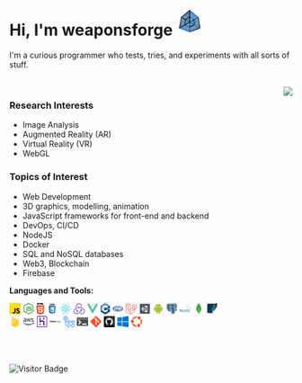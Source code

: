 # Hi, I'm weaponsforge <img src='tesseract3.gif' width=48 height=48 />

I'm a curious programmer who tests, tries, and experiments with all sorts of stuff.

<br />
<img align="right" src="https://github-readme-stats.vercel.app/api?username=weaponsforge&theme=algolia&show_icons=true&count_private=true" />

### Research Interests

- Image Analysis
- Augmented Reality (AR)
- Virtual Reality (VR)
- WebGL

### Topics of Interest

- Web Development
- 3D graphics, modelling, animation
- JavaScript frameworks for front-end and backend
- DevOps, CI/CD
- NodeJS
- Docker
- SQL and NoSQL databases
- Web3, Blockchain
- Firebase

**Languages and Tools:**

<div float="right">
  <code><img height="20" alt="Javascript" src="icons/javascript.svg"></code>
  <code><img height="20" alt="NodeJS" src="icons/nodejs.svg"></code>
  <code><img height="20" alt="HTML5" src="icons/html5.svg"></code>
  <code><img height="20" alt="CSS3" src="icons/css.svg"></code>
  <code><img height="20" alt="React" src="icons/react-original.svg"></code>
  <code><img height="20" alt="Redux" src="icons/redux.svg"></code>
  <code><img height="20" alt="Redux" src="icons/vue.svg"></code>
  <code><img height="20" alt="C++" src="icons/cpp.svg"></code>
  <code><img height="20" alt="PHP" src="icons/php.svg"></code>
  <code><img height="20" alt="Laravel" src="icons/laravel.svg"></code>
  <code><img height="20" alt="Unity3D" src="icons/unity3d.svg"></code>
  <code><img height="20" alt="Android native" src="icons/android.svg"></code>
  <code><img height="20" alt="PostgreSQL" src="icons/postgresql.svg"></code>
  <code><img height="20" alt="MySQL" src="icons/mysql.svg"></code>
  <code><img height="20" alt="MongoDB" src="icons/mongodb.svg"></code>
  <code><img height="20" alt="SQLite" src="icons/sqlite.svg"></code><br />
  <code><img height="20" alt="Firebase" src="icons/firebase.svg"></code>
  <code><img height="20" alt="Amazon Web Services" src="icons/aws.svg"></code>
  <code><img height="20" alt="Heroku" src="icons/heroku.svg"></code>
  <code><img height="20" alt="Github Pages" src="icons/gh-pages.svg"></code>
  <code><img height="20" alt="Github Actions" src="icons/gh-actions.svg"></code>
  <code><img height="20" alt="Bat files" src="icons/windowsterminal.svg"></code>
  <code><img height="20" alt="Git" src="icons/git-original.svg"></code>
  <code><img height="20" alt="Github" src="icons/github.svg"></code>
  <code><img height="20" alt="Windows" src="icons/windows.svg"></code>
  <code><img height="20" alt="Ubuntu" src="icons/ubuntu.svg"></code>
</div>

<br /><br />

![Visitor Badge](https://visitor-badge.laobi.icu/badge?page_id=weaponsforge.weaponsforge)

